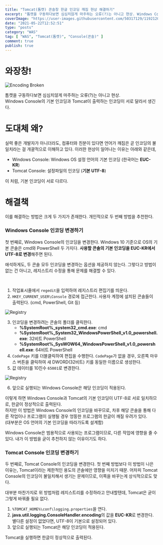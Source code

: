 ```yaml
---
title: "Tomcat(톰캣) 콘솔창 한글 인코딩 깨짐 현상 해결하기"
excerpt: "톰캣을 구동하다보면 심심치않게 마주하는 오류(?)는 아니고 현상. Windows Console의 기본 인코딩과 Tomcat이 출력하는 인코딩이 서로 달라서 생긴다."
coverImage: "https://user-images.githubusercontent.com/50317129/119212068-1b218b80-baf1-11eb-9a42-85945bceb7d9.png"
date: "2021-05-22T12:52:51"
type: "posts"
category: "WAS"
tag: [ "WAS", "Tomcat(톰캣)", "Console(콘솔)" ]
comment: true
publish: true
---
```


# 와장창!

![Encoding Broken](https://user-images.githubusercontent.com/50317129/119212087-342a3c80-baf1-11eb-89bc-06829a5f7c16.png)

톰캣을 구동하다보면 심심치않게 마주하는 오류(?)는 아니고 현상.  
Windows Console의 기본 인코딩과 Tomcat이 출력하는 인코딩이 서로 달라서 생긴다.

# 도대체 왜?

실력 좋은 개발자가 아니더라도, 컴퓨터와 친분이 있다면 언어가 깨짐은 곧 인코딩의 불일치라는 걸 개괄적으로 이해하고 있다. 이러한 현상이 일어나는 이유는 아래와 같은데,

* <span class="primary">Windows Console</span>: Windows OS 설정 언어의 기본 인코딩 (한국어는 **EUC-KR**)
* <span class="primary">Tomcat Console</span>: 설정파일의 인코딩 (**기본 UTF-8**)

이 처럼, 기본 인코딩이 서로 다르다.

# 해결책

이를 해결하는 방법은 크게 두 가지가 존재한다. 개인적으로 <span class="red-300">두 번째 방법을 추천</span>한다.

### Windows Console 인코딩 변경하기

첫 번째로, Windows Console의 인코딩을 변경한다. Windows 10 기준으로 OS의 기본 콘솔은 <span class="green-500">cmd</span>와 <span class="green-500">PowerShell</span> 두 가지다. **사용할 콘솔의 기본 인코딩을 EUC-KR에서 UTF-8로 변경**해주면 된다.

애석하게도, 두 콘솔 모두 인코딩을 변경하는 옵션을 제공하지 않는다. 그렇다고 방법이 없는 건 아니고, 레지스트리 수정을 통해 문제를 해결할 수 있다.

<br />

1. 작업표시줄에서 `regedit`을 입력하여 <span class="blue-500">레지스트리 편집기</span>를 띄운다.
2. `HKEY_CURRENT_USER\Console` 경로에 접근한다. 사용자 계정에 설치된 콘솔들이 출력된다. (cmd, PowerShell, Git 등)

![Registry](https://user-images.githubusercontent.com/50317129/119212160-83706d00-baf1-11eb-92c8-b41458950f20.png)

3. 인코딩을 변경하려는 콘솔의 폴더를 클릭한다.
   * **%SystemRoot%_system32_cmd.exe**: cmd
   * **%SystemRoot%_System32_WindowsPowerShell_v1.0_powershell.exe**: 32비트 PowerShell
   * **%SystemRoot%_SysWOW64_WindowsPowerShell_v1.0_powershell.exe**: 64비트 PowerShell
4. `CodePage` 키를 더블클릭하여 편집을 수행한다.
   `CodePage`가 없을 경우, 오른쪽 마우스 버튼을 클릭하여 새 DWORD(32비트) 키를 동일한 이름으로 생성한다.
5. 값 데이터를 10진수 `65001`로 변경한다.

![Registry](https://user-images.githubusercontent.com/50317129/119212198-ab5fd080-baf1-11eb-981b-82599148c8f8.png)

6. 앞으로 실행되는 Windows Console은 해당 인코딩이 적용된다.

이렇게 하면 Windows Console과 Tomcat의 기본 인코딩이 UTF-8로 서로 일치하므로, 한글이 정상적으로 출력된다.  
하지만 이 방법은 Windows Console의 인코딩을 바꾸므로, 차후 해당 <span class="red-500">콘솔을 통해 다른 작업이나 프로그램이 실행될 경우 엉뚱한 프로그램의 한글이 깨질 우려</span>가 있다.  
(대부분은 OS 언어의 기본 인코딩을 따라가도록 설계함)

Windows Console은 범용적으로 사용되는 프로그램이므로, 다른 작업에 영향을 줄 수 있다. 내가 이 방법을 굳이 추천하지 않는 이유이기도 하다.  

### Tomcat Console 인코딩 변경하기

두 번째로, Tomcat Console의 인코딩을 변경한다. 첫 번째 방법보다 이 방법이 나은 이유는, Tomcat이라는 제한적인 용도의 콘솔에만 영향을 미치기 때문. 어차피 Tomcat Console의 인코딩이 불일치해서 생기는 문제이므로, 이쪽을 바꾸는게 상식적으로도 맞다.

대부분 마찬가지로 위 방법처럼 레지스트리를 수정하라고 안내할텐데, Tomcat은 굳이 그렇게 바꿔줄 필요 없다.

1. `%TOMCAT_HOME%\conf\logging.properties`을 연다.
2. **java.util.logging.ConsoleHandler.encoding**의 값을 **EUC-KR**로 변경한다.
   별다른 설정이 없었다면, UTF-8이 기본으로 설정되어 있다.
3. 앞으로 실행되는 Tomcat은 해당 인코딩이 적용된다.

Tomcat을 실행하면 한글이 정상적으로 출력된다.
